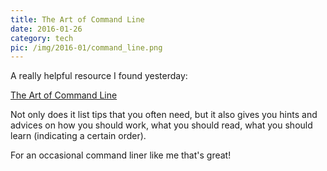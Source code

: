 ```yaml
---
title: The Art of Command Line
date: 2016-01-26
category: tech
pic: /img/2016-01/command_line.png
---
```


A really helpful resource I found yesterday:

[The Art of Command Line](https://github.com/jlevy/the-art-of-command-line/blob/master/README.md)

Not only does it list tips that you often need, but it also gives you hints and advices on how you should work, what you should read, what you should learn (indicating a certain order). 

For an occasional command liner like me that's great!
